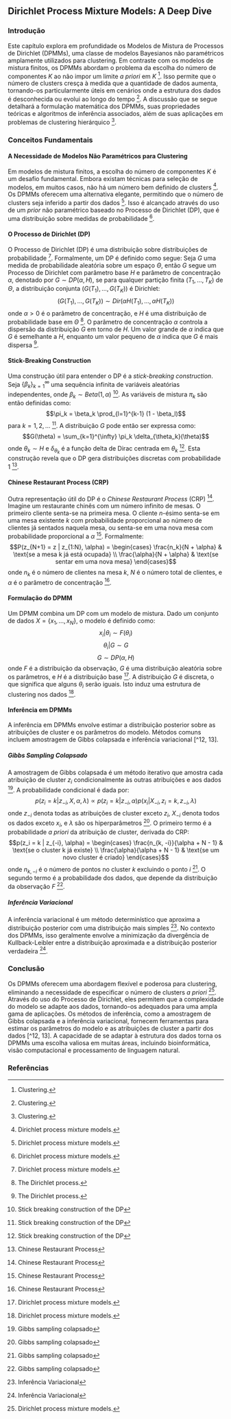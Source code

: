 ## Dirichlet Process Mixture Models: A Deep Dive

### Introdução
Este capítulo explora em profundidade os Modelos de Mistura de Processos de Dirichlet (DPMMs), uma classe de modelos Bayesianos não paramétricos amplamente utilizados para clustering. Em contraste com os modelos de mistura finitos, os DPMMs abordam o problema da escolha do número de componentes *K* ao não impor um limite *a priori* em *K* [^1]. Isso permite que o número de clusters cresça à medida que a quantidade de dados aumenta, tornando-os particularmente úteis em cenários onde a estrutura dos dados é desconhecida ou evolui ao longo do tempo [^1]. A discussão que se segue detalhará a formulação matemática dos DPMMs, suas propriedades teóricas e algoritmos de inferência associados, além de suas aplicações em problemas de clustering hierárquico [^1].

### Conceitos Fundamentais

#### A Necessidade de Modelos Não Paramétricos para Clustering
Em modelos de mistura finitos, a escolha do número de componentes *K* é um desafio fundamental. Embora existam técnicas para seleção de modelos, em muitos casos, não há um número bem definido de clusters [^5]. Os DPMMs oferecem uma alternativa elegante, permitindo que o número de clusters seja inferido a partir dos dados [^5]. Isso é alcançado através do uso de um *prior* não paramétrico baseado no Processo de Dirichlet (DP), que é uma distribuição sobre medidas de probabilidade [^5].

#### O Processo de Dirichlet (DP)
O Processo de Dirichlet (DP) é uma distribuição sobre distribuições de probabilidade [^5]. Formalmente, um DP é definido como segue:
Seja $G$ uma medida de probabilidade aleatória sobre um espaço $\Theta$, então $G$ segue um Processo de Dirichlet com parâmetro base $H$ e parâmetro de concentração $\alpha$, denotado por $G \sim DP(\alpha, H)$, se para qualquer partição finita $(T_1, ..., T_K)$ de $\Theta$, a distribuição conjunta $(G(T_1), ..., G(T_K))$ é Dirichlet:
$$(G(T_1), ..., G(T_K)) \sim Dir(\alpha H(T_1), ..., \alpha H(T_K))$$
onde $\alpha > 0$ é o parâmetro de concentração, e $H$ é uma distribuição de probabilidade base em $\Theta$ [^8]. O parâmetro de concentração $\alpha$ controla a dispersão da distribuição $G$ em torno de $H$. Um valor grande de $\alpha$ indica que $G$ é semelhante a $H$, enquanto um valor pequeno de $\alpha$ indica que $G$ é mais dispersa [^8].

#### Stick-Breaking Construction
Uma construção útil para entender o DP é a *stick-breaking construction*. Seja $\{\beta_k\}_{k=1}^{\infty}$ uma sequência infinita de variáveis aleatórias independentes, onde $\beta_k \sim Beta(1, \alpha)$ [^9]. As variáveis de mistura $\pi_k$ são então definidas como:
$$\pi_k = \beta_k \prod_{l=1}^{k-1} (1 - \beta_l)$$
para $k = 1, 2, ...$ [^9]. A distribuição $G$ pode então ser expressa como:
$$G(\theta) = \sum_{k=1}^{\infty} \pi_k \delta_{\theta_k}(\theta)$$
onde $\theta_k \sim H$ e $\delta_{\theta_k}$ é a função delta de Dirac centrada em $\theta_k$ [^9]. Esta construção revela que o DP gera distribuições discretas com probabilidade 1 [^10].

#### Chinese Restaurant Process (CRP)
Outra representação útil do DP é o *Chinese Restaurant Process* (CRP) [^10]. Imagine um restaurante chinês com um número infinito de mesas. O primeiro cliente senta-se na primeira mesa. O cliente *n*-ésimo senta-se em uma mesa existente *k* com probabilidade proporcional ao número de clientes já sentados naquela mesa, ou senta-se em uma nova mesa com probabilidade proporcional a $\alpha$ [^10]. Formalmente:
$$P(z_{N+1} = z | z_{1:N}, \alpha) = \begin{cases}
\frac{n_k}{N + \alpha} & \text{se a mesa k já está ocupada} \\
\frac{\alpha}{N + \alpha} & \text{se sentar em uma nova mesa}
\end{cases}$$
onde $n_k$ é o número de clientes na mesa *k*, $N$ é o número total de clientes, e $\alpha$ é o parâmetro de concentração [^10].

#### Formulação do DPMM
Um DPMM combina um DP com um modelo de mistura. Dado um conjunto de dados $X = \{x_1, ..., x_N\}$, o modelo é definido como:
$$x_i | \theta_i \sim F(\theta_i)$$
$$\theta_i | G \sim G$$
$$G \sim DP(\alpha, H)$$
onde $F$ é a distribuição da observação, $G$ é uma distribuição aleatória sobre os parâmetros, e $H$ é a distribuição base [^5]. A distribuição $G$ é discreta, o que significa que alguns $\theta_i$ serão iguais. Isto induz uma estrutura de clustering nos dados [^5].

#### Inferência em DPMMs
A inferência em DPMMs envolve estimar a distribuição posterior sobre as atribuições de cluster e os parâmetros do modelo. Métodos comuns incluem amostragem de Gibbs colapsada e inferência variacional [^12, 13].

##### Gibbs Sampling Colapsado
A amostragem de Gibbs colapsada é um método iterativo que amostra cada atribuição de cluster $z_i$ condicionalmente às outras atribuições e aos dados [^12]. A probabilidade condicional é dada por:
$$p(z_i = k | z_{-i}, X, \alpha, \lambda) \propto p(z_i = k | z_{-i}, \alpha) p(x_i | X_{-i}, z_i = k, z_{-i}, \lambda)$$
onde $z_{-i}$ denota todas as atribuições de cluster exceto $z_i$, $X_{-i}$ denota todos os dados exceto $x_i$, e $\lambda$ são os hiperparâmetros [^12]. O primeiro termo é a probabilidade *a priori* da atribuição de cluster, derivada do CRP:
$$p(z_i = k | z_{-i}, \alpha) = \begin{cases}
\frac{n_{k, -i}}{\alpha + N - 1} & \text{se o cluster k já existe} \\
\frac{\alpha}{\alpha + N - 1} & \text{se um novo cluster é criado}
\end{cases}$$
onde $n_{k, -i}$ é o número de pontos no cluster *k* excluindo o ponto *i* [^12]. O segundo termo é a probabilidade dos dados, que depende da distribuição da observação $F$ [^12].

##### Inferência Variacional
A inferência variacional é um método determinístico que aproxima a distribuição posterior com uma distribuição mais simples [^13]. No contexto dos DPMMs, isso geralmente envolve a minimização da divergência de Kullback-Leibler entre a distribuição aproximada e a distribuição posterior verdadeira [^13].

### Conclusão
Os DPMMs oferecem uma abordagem flexível e poderosa para clustering, eliminando a necessidade de especificar o número de clusters *a priori* [^5]. Através do uso do Processo de Dirichlet, eles permitem que a complexidade do modelo se adapte aos dados, tornando-os adequados para uma ampla gama de aplicações. Os métodos de inferência, como a amostragem de Gibbs colapsada e a inferência variacional, fornecem ferramentas para estimar os parâmetros do modelo e as atribuições de cluster a partir dos dados [^12, 13]. A capacidade de se adaptar à estrutura dos dados torna os DPMMs uma escolha valiosa em muitas áreas, incluindo bioinformática, visão computacional e processamento de linguagem natural.

### Referências
[^1]: Clustering.
[^5]: Dirichlet process mixture models.
[^8]: The Dirichlet process.
[^9]: Stick breaking construction of the DP
[^10]: Chinese Restaurant Process
[^12]: Gibbs sampling colapsado
[^13]: Inferência Variacional
<!-- END -->